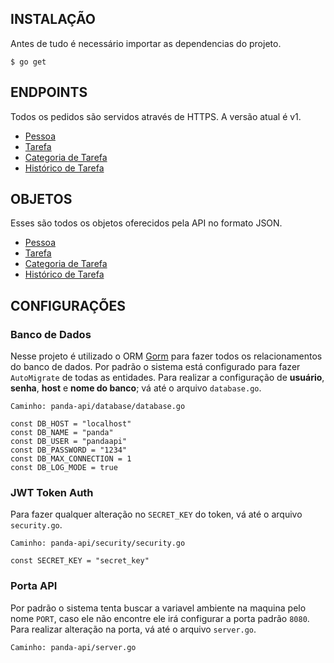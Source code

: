 ## INSTALAÇÃO

Antes de tudo é necessário importar as dependencias do projeto.
```
$ go get
```

## ENDPOINTS

Todos os pedidos são servidos através de HTTPS. A versão atual é v1.
* [Pessoa](full_format.md#pessoa)
* [Tarefa](full_format.md#tarefa)
* [Categoria de Tarefa](full_format.md#categoria-de-tarefa)
* [Histórico de Tarefa](full_format.md#histórico-de-tarefa)

## OBJETOS

Esses são todos os objetos oferecidos pela API no formato JSON.
* [Pessoa](full_format.md#pessoa)
* [Tarefa](full_format.md#tarefa)
* [Categoria de Tarefa](full_format.md#categoria-de-tarefa)
* [Histórico de Tarefa](full_format.md#histórico-de-tarefa)

## CONFIGURAÇÕES

### Banco de Dados
Nesse projeto é utilizado o ORM [Gorm](http://jinzhu.me/gorm/) para fazer todos os relacionamentos do banco de dados.
Por padrão o sistema está configurado para fazer `AutoMigrate` de todas as entidades.
Para realizar a configuração de **usuário**, **senha**, **host** e **nome do banco**; vá até o arquivo `database.go`.
```
Caminho: panda-api/database/database.go
```
```golang
const DB_HOST = "localhost"
const DB_NAME = "panda"
const DB_USER = "pandaapi"
const DB_PASSWORD = "1234"
const DB_MAX_CONNECTION = 1
const DB_LOG_MODE = true
```

### JWT Token Auth
Para fazer qualquer alteração no `SECRET_KEY` do token, vá até o arquivo `security.go`.
```
Caminho: panda-api/security/security.go
```
```golang
const SECRET_KEY = "secret_key"
```

### Porta API
Por padrão o sistema tenta buscar a variavel ambiente na maquina pelo nome `PORT`, caso ele não encontre ele irá configurar a porta padrão `8080`.
Para realizar alteração na porta, vá até o arquivo `server.go`.
```
Caminho: panda-api/server.go
```